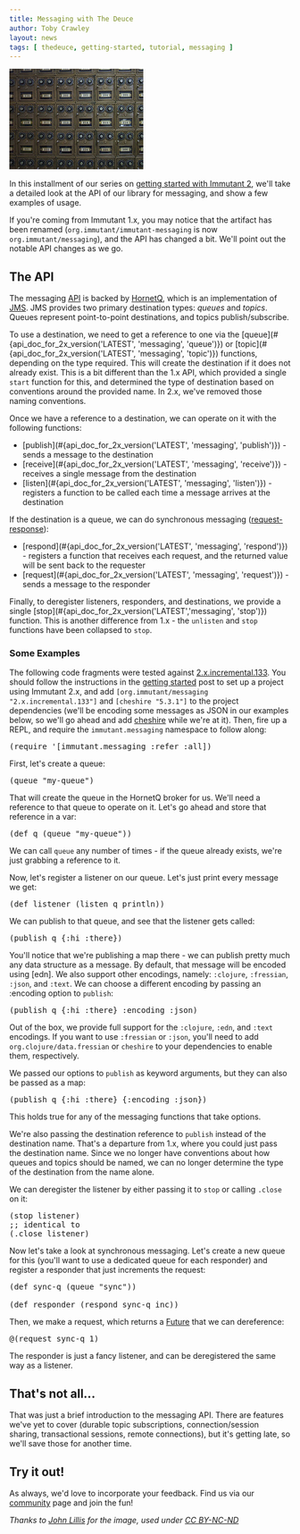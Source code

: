 ```yaml
---
title: Messaging with The Deuce
author: Toby Crawley
layout: news
tags: [ thedeuce, getting-started, tutorial, messaging ]
---
```


<a href="https://flic.kr/p/6ZpegH"><img src="/images/news/mailboxes.jpg" alt="[mailboxes]" class="alignleft bordered"/></a>

In this installment of our series on
[getting started with Immutant 2](/news/tags/thedeuce/), we'll take a
detailed look at the API of our library for messaging, and show
a few examples of usage.

If you're coming from Immutant 1.x, you may notice that the artifact
has been renamed (`org.immutant/immutant-messaging` is now
`org.immutant/messaging`), and the API has changed a bit. We'll point
out the notable API changes as we go.

## The API

The messaging [API](#{api_doc_for_2x_version('LATEST')})
 is backed by [HornetQ], which is an implementation
of [JMS]. JMS provides two primary destination types: *queues* and
*topics*. Queues represent point-to-point destinations, and topics
publish/subscribe.

To use a destination, we need to get a reference to one via the
[queue](#{api_doc_for_2x_version('LATEST', 'messaging', 'queue')}) or
[topic](#{api_doc_for_2x_version('LATEST', 'messaging', 'topic')})
functions, depending on the type required. This will create the
destination if it does not already exist. This is a bit different than
the 1.x API, which provided a single `start` function for this, and
determined the type of destination based on conventions around the
provided name. In 2.x, we've removed those naming conventions.

Once we have a reference to a destination, we can operate on it with
the following functions:

* [publish](#{api_doc_for_2x_version('LATEST', 'messaging', 'publish')}) -
  sends a message to the destination
* [receive](#{api_doc_for_2x_version('LATEST', 'messaging', 'receive')}) -
  receives a single message from the destination
* [listen](#{api_doc_for_2x_version('LATEST', 'messaging', 'listen')}) -
  registers a function to be called each time a message
  arrives at the destination

If the destination is a queue, we can do synchronous messaging
([request-response]):

* [respond](#{api_doc_for_2x_version('LATEST', 'messaging', 'respond')}) -
  registers a function that receives each request, and the
  returned value will be sent back to the requester
* [request](#{api_doc_for_2x_version('LATEST', 'messaging', 'request')}) -
  sends a message to the responder

Finally, to deregister listeners, responders, and destinations, we
provide a single
[stop](#{api_doc_for_2x_version('LATEST','messaging', 'stop')})
function. This is another difference from 1.x -
the `unlisten` and `stop` functions have been collapsed to `stop`.

### Some Examples

The following code fragments were tested against
[2.x.incremental.133](http://immutant.org/builds/2x/). You should
follow the instructions in the [getting started] post to set up a
project using Immutant 2.x, and add
`[org.immutant/messaging "2.x.incremental.133"]` and
`[cheshire "5.3.1"]` to the project dependencies (we'll be encoding
some messages as JSON in our examples below, so we'll go ahead and add
[cheshire](https://github.com/dakrone/cheshire) while we're at
it). Then, fire up a REPL, and require the `immutant.messaging`
namespace to follow along:

<pre class="syntax clojure">(require '[immutant.messaging :refer :all])</pre>

First, let's create a queue:

<pre class="syntax clojure">(queue "my-queue")</pre>

That will create the queue in the HornetQ broker for us. We'll need a
reference to that queue to operate on it. Let's go ahead and store
that reference in a var:

<pre class="syntax clojure">(def q (queue "my-queue"))</pre>

We can call `queue` any number of times - if the queue already exists,
we're just grabbing a reference to it.

Now, let's register a listener on our queue. Let's just print every
message we get:

<pre class="syntax clojure">(def listener (listen q println))</pre>

We can publish to that queue, and see that the listener gets called:

<pre class="syntax clojure">(publish q {:hi :there})</pre>

You'll notice that we're publishing a map there - we can publish
pretty much any data structure as a message. By default, that message
will be encoded using [edn]. We also support other encodings, namely:
`:clojure`, `:fressian`, `:json`, and `:text`. We can choose a
different encoding by passing an :encoding option to `publish`:

<pre class="syntax clojure">(publish q {:hi :there} :encoding :json)</pre>

Out of the box, we provide full support for the `:clojure`, `:edn`,
and `:text` encodings. If you want to use `:fressian` or `:json`,
you'll need to add `org.clojure/data.fressian` or `cheshire` to your
dependencies to enable them, respectively.

We passed our options to `publish` as keyword arguments, but they can
also be passed as a map:

<pre class="syntax clojure">(publish q {:hi :there} {:encoding :json})</pre>

This holds true for any of the messaging functions that take options.

We're also passing the destination reference to `publish` instead of the
destination name. That's a departure from 1.x, where you could just pass the
destination name. Since we no longer have conventions about how queues and
topics should be named, we can no longer determine the type of the
destination from the name alone.

We can deregister the listener by either passing it to `stop` or
calling `.close` on it:

<pre class="syntax clojure">(stop listener)
;; identical to
(.close listener)</pre>

Now let's take a look at synchronous messaging. Let's create a new
queue for this (you'll want to use a dedicated queue for each
responder) and register a responder that just increments the request:

<pre class="syntax clojure">(def sync-q (queue "sync"))

(def responder (respond sync-q inc))</pre>

Then, we make a request, which returns a [Future] that we can
dereference:

<pre class="syntax clojure">@(request sync-q 1)</pre>

The responder is just a fancy listener, and can be deregistered the
same way as a listener.

## That's not all...

That was just a brief introduction to the messaging API. There are
features we've yet to cover (durable topic subscriptions,
connection/session sharing, transactional sessions, remote
connections), but it's getting late, so we'll save those for another
time.

## Try it out!

As always, we'd love to incorporate your feedback. Find us via our
[community] page and join the fun!

*Thanks to [John Lillis](https://flic.kr/p/6ZpegH) for the image, used under [CC BY-NC-ND](https://creativecommons.org/licenses/by-nc-nd/2.0/)*

[HornetQ]: http://hornetq.jboss.org/
[JMS]: https://en.wikipedia.org/wiki/Java_Message_Service
[getting started]: /news/2014/04/28/getting-started-with-2x/
[request-response]: https://en.wikipedia.org/wiki/Request-response
[community]: http://immutant.org/community/
[Future]: http://docs.oracle.com/javase/7/docs/api/java/util/concurrent/Future.html
